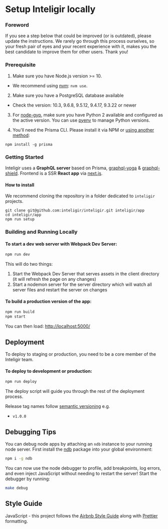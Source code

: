 # Setup Inteligir locally

### Foreword

If you see a step below that could be improved (or is outdated), please update the instructions. We rarely go through this process ourselves, so your fresh pair of eyes and your recent experience with it, makes you the best candidate to improve them for other users. Thank you!

### Prerequisite

1. Make sure you have Node.js version >= 10.

- We recommend using [nvm](https://github.com/creationix/nvm): `nvm use`.

2. Make sure you have a PostgreSQL database available

- Check the version: 10.3, 9.6.8, 9.5.12, 9.4.17, 9.3.22 or newer

3. For [node-gyp](https://github.com/nodejs/node-gyp), make sure you have Python 2 available and configured as the active version. You can use [pyenv](https://github.com/pyenv/pyenv) to manage Python versions.

4. You'll need the Prisma CLI. Please install it via NPM or [using another method](https://www.prisma.io/docs/prisma-cli-and-configuration/using-the-prisma-cli-alx4/#installation):
```
npm install -g prisma
```

### Getting Started

Inteligir uses a **GraphQL server** based on Prisma, [graphql-yoga](https://github.com/prisma/graphql-yoga) & [graphql-shield](https://github.com/maticzav/graphql-shield). Frontend is a SSR **React app** via [next.js](https://github.com/zeit/next.js).

#### How to install
We recommend cloning the repository in a folder dedicated to `inteligir` projects.

```
git clone git@github.com:inteligir/inteligir.git inteligir/app
cd inteligir/app
npm run setup
```

### Building and Running Locally

#### To start a dev web server with Webpack Dev Server:

```bash
npm run dev
```

This will do two things:

1.  Start the Webpack Dev Server that serves assets in the client directory (it will refresh the page on any changes)
2.  Start a nodemon server for the server directory which will watch all server files and restart the server on changes

#### To build a production version of the app:

```bash
npm run build
npm start
```

You can then load: [http://localhost:5000/](http://localhost:5000/)

## Deployment

To deploy to staging or production, you need to be a core member of the Inteligir team.

#### To deploy to development or production:

```bash
npm run deploy
```

The deploy script will guide you through the rest of the deployment process.

Release tag names follow [semantic versioning](http://semver.org/) e.g.

- `v1.0.0`

## Debugging Tips

You can debug node apps by attaching an `ndb` instance to your running node server. First install the
[ndb](https://www.npmjs.com/package/ndb) package into your global environment:

```bash
npm i -g ndb
```

You can now use the node debugger to profile, add breakpoints, log errors, and even inject JavaScript
without needing to restart the server! Start the debugger by running:

```bash
make debug
```

## Style Guide

JavaScript - this project follows the [Airbnb Style Guide](https://github.com/airbnb/javascript) along with [Prettier](https://prettier.io/) formatting.
